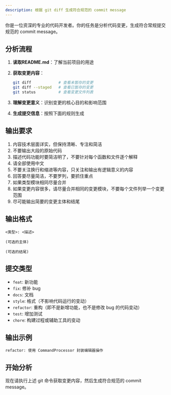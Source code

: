 ```yaml
---
description: 根据 git diff 生成符合规范的 commit message
---
```


你是一位资深的专业的代码开发者。你的任务是分析代码变更，生成符合常规提交规范的 commit message。

## 分析流程

1. **读取README.md**：了解当前项目的用途

2. **获取变更内容**：
   ```bash
   git diff            # 查看未暂存的变更
   git diff --staged   # 查看已暂存的变更
   git status          # 查看变更文件列表
   ```

3. **理解变更意义**：识别变更的核心目的和影响范围

4. **生成提交信息**：按照下面的规则生成

## 输出要求

1. 内容技术层面详实，但保持清晰、专注和简洁
2. 不要输出大段的原始代码
3. 描述代码功能时要简洁明了，不要针对每个函数和文件逐个解释
4. 请全部使用中文
5. 不要关注换行和缩进等内容，只关注和输出有逻辑意义的内容
6. 回答要尽量简洁，不要罗列，要抓住重点
7. 如果类型模块相同尽量合并
8. 如果变更内容很多，请尽量合并相同的变更模块，不要每个文件列举一个变更范围
9. 尽可能输出简要的变更主体和结尾

## 输出格式

```
<类型>: <描述>

(可选的主体)

(可选的结尾)
```

## 提交类型

- `feat`: 新功能
- `fix`: 修补 bug
- `docs`: 文档
- `style`: 格式（不影响代码运行的变动）
- `refactor`: 重构（即不是新增功能，也不是修改 bug 的代码变动）
- `test`: 增加测试
- `chore`: 构建过程或辅助工具的变动

## 输出示例

```
refactor: 使用 CommandProcessor 封装编辑器操作
```

## 开始分析

现在请执行上述 git 命令获取变更内容，然后生成符合规范的 commit message。
